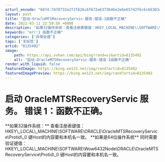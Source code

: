 ```yaml
---
arturl_encode: "6874:7470733a2f2f626c6f672e6373646e2e6e65742f6c6c663034:362f61727469636c652f64657461696c732f38313335343932"
layout: post
title: "启动-OracleMTSRecoveryServic-服务-错误-1函数不正确"
date: 2022-03-11 22:59:56 +0800
description: "如果32操作系统：查看注册表键值：HKEY_LOCAL_MACHINE\\SOFTWARE\\ORACL"
keywords: "err:1 函数不正确"
categories: ['异常处理']
tags: ['无标签']
artid: "8135492"
image:
    path: https://api.vvhan.com/api/bing?rand=sj&artid=8135492
    alt: "启动-OracleMTSRecoveryServic-服务-错误-1函数不正确"
render_with_liquid: false
featuredImage: https://bing.ee123.net/img/rand?artid=8135492
featuredImagePreview: https://bing.ee123.net/img/rand?artid=8135492
---
```


# 启动 OracleMTSRecoveryServic 服务。 错误 1：函数不正确。
\*\*如果32操作系统：\*\*
查看注册表键值：
HKEY\\_LOCAL\\_MACHINE\SOFTWARE\ORACLE\OracleMTSRecoveryService\Protid\\_0
键Host的内容要和本机名一致。
\*\*如果是64位操作系统\*\*
同时需要验证键值：
HKEY\\_LOCAL\\_MACHINE\SOFTWARE\Wow6432Node\ORACLE\OracleMTSRecoveryService\Protid\\_0
键Host的内容要和本机名一致。